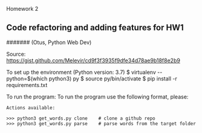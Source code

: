 Homework 2
## Code refactoring and adding features for HW1
####### (Otus, Python Web Dev)

Source: https://gist.github.com/Melevir/cd9f3f3935f9dfe34d78ae9b18f8e2b9

To set up the environment (Python version: 3.7)
$ virtualenv --python=$(which python3) py $ source py/bin/activate
$ pip install -r requirements.txt

To run the program:
 To run the program use the following format, please:
    
	Actions available:

	>>> python3 get_words.py clone    # clone a github repo
	>>> python3 get_words.py parse    # parse words from the target folder
